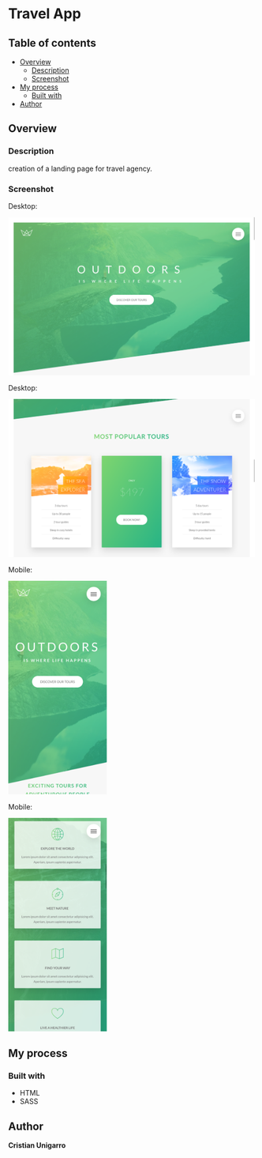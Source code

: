 # Travel App

## Table of contents

- [Overview](#overview)
  - [Description](#description)
  - [Screenshot](#screenshot)
- [My process](#my-process)
  - [Built with](#built-with)
- [Author](#author)

## Overview

### Description

creation of a landing page for travel agency.

### Screenshot

Desktop:

<img src="img/screenshots/desktop.png" alt="desktop" width="500"/>

Desktop:

<img src="img/screenshots/desktop-2.png" alt="desktop" width="500"/>

Mobile:

<img src="img/screenshots/mobile.png" alt="mobile" width="200"/>

Mobile:

<img src="img/screenshots/mobile-2.png" alt="mobile" width="200"/>

## My process

### Built with

- HTML
- SASS

## Author

**Cristian Unigarro**
